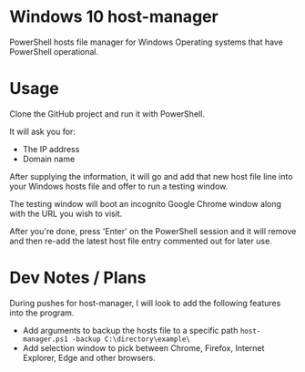 # Windows 10 host-manager
PowerShell hosts file manager for Windows Operating systems that have PowerShell operational.

# Usage

Clone the GitHub project and run it with PowerShell.

It will ask you for:
- The IP address
- Domain name

After supplying the information, it will go and add that new host file line into your Windows hosts file and offer to run a testing window.

The testing window will boot an incognito Google Chrome window along with the URL you wish to visit.

After you're done, press 'Enter' on the PowerShell session and it will remove and then re-add the latest host file entry commented out for later use.

# Dev Notes / Plans

During pushes for host-manager, I will look to add the following features into the program.

- Add arguments to backup the hosts file to a specific path `host-manager.ps1 -backup C:\directory\example\`
- Add selection window to pick between Chrome, Firefox, Internet Explorer, Edge and other browsers.
